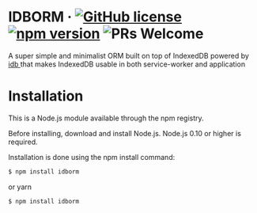 # IDBORM &middot; [![GitHub license](https://img.shields.io/badge/license-MIT-blue.svg)](https://github.com/tajpouria/idborm/blob/master/LICENSE) [![npm version](https://img.shields.io/npm/v/0.0.1?style=flat)](https://www.npmjs.com/package/idborm) ![PRs Welcome](https://img.shields.io/badge/PRs-welcome-brightgreen.svg)

A super simple and minimalist ORM built on top of IndexedDB powered by [ idb ](https://github.com/jakearchibald/idb) that makes IndexedDB usable in both service-worker and application

# Installation

This is a Node.js module available through the npm registry.

Before installing, download and install Node.js. Node.js 0.10 or higher is required.

Installation is done using the npm install command:

```sh
$ npm install idborm
```

or yarn

```sh
$ npm install idborm
```
